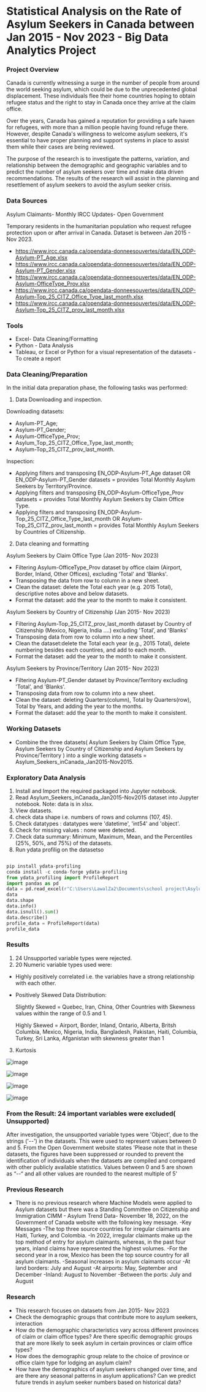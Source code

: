 # Statistical Analysis on the Rate of Asylum Seekers in Canada between Jan 2015 - Nov 2023 -  Big Data Analytics Project 

### Project Overview

Canada is currently witnessing a surge in the number of people from around the world seeking asylum, which could be due to the unprecedented global displacement. These individuals flee their home countries hoping to obtain refugee status and the right to stay in Canada once they arrive at the claim office. 

Over the years, Canada has gained a reputation for providing a safe haven for refugees, with more than a million people having found refuge there. However, despite Canada's willingness to welcome asylum seekers, it's essential to have proper planning and support systems in place to assist them while their cases are being reviewed.

The purpose of the research is to investigate the patterns, variation, and relationship between the demographic and geographic variables and to predict the number of asylum seekers over time and make data driven recommendations. The results of the research will assist in the planning and resettlement of asylum seekers to avoid the asylum seeker crisis.


### Data Sources
Asylum Claimants- Monthly IRCC Updates- Open Government

Temporary residents in the humanitarian population who request refugee protection upon or after arrival in Canada.
Dataset is between Jan 2015 - Nov 2023.

- 	https://www.ircc.canada.ca/opendata-donneesouvertes/data/EN_ODP-Asylum-PT_Age.xlsx
- 	https://www.ircc.canada.ca/opendata-donneesouvertes/data/EN_ODP-Asylum-PT_Gender.xlsx
- 	https://www.ircc.canada.ca/opendata-donneesouvertes/data/EN_ODP-Asylum-OfficeType_Prov.xlsx
- 	https://www.ircc.canada.ca/opendata-donneesouvertes/data/EN_ODP-Asylum-Top_25_CITZ_Office_Type_last_month.xlsx
- 	https://www.ircc.canada.ca/opendata-donneesouvertes/data/EN_ODP-Asylum-Top_25_CITZ_prov_last_month.xlsx

### Tools
- Excel- Data Cleaning/Formatting
- Python - Data Analysis
- Tableau, or Excel or Python for a visual representation of the datasets - To create a report

### Data Cleaning/Preparation

In the initial data preparation phase, the following tasks was performed:
1.  Data Downloading and inspection.
   
 Downloading datasets:
- Asylum-PT_Age;
- Asylum-PT_Gender;
- Asylum-OfficeType_Prov;
- Asylum_Top_25_CITZ_Office_Type_last_month; 
- Asylum-Top_25_CITZ_prov_last_month.

Inspection:
   
- Applying filters and transposing EN_ODP-Asylum-PT_Age dataset OR EN_ODP-Asylum-PT_Gender datasets = provides Total Monthly Asylum Seekers by Territory/Province.
- Applying filters and transposing EN_ODP-Asylum-OfficeType_Prov datasets = provides Total Monthly Asylum Seekers by Claim Office Type.
- Applying filters and transposing EN_ODP-Asylum-Top_25_CITZ_Office_Type_last_month OR Asylum-Top_25_CITZ_prov_last_month = provides Total Monthly Asylum Seekers by Countries of Citizenship.

2. Data cleaning and formatting
   
Asylum Seekers by Claim Office Type (Jan 2015- Nov 2023)
- 	Filtering Asylum-OfficeType_Prov dataset by office claim (Airport, Border, Inland, Other Offices), excluding 'Total' and 'Blanks'.
- 	Transposing the data from row to column in a new sheet.
-  Clean the dataset: delete the Total each year (e.g. 2015 Total), descriptive notes above and below datasets.
-  Format the dataset: add the year to the month to make it consistent.
  

Asylum Seekers by Country of Citizenship (Jan 2015- Nov 2023)
-	Filtering Asylum-Top_25_CITZ_prov_last_month dataset by Country of Citizenship (Mexico, Nigeria, India ….) excluding 'Total’, and 'Blanks'
-	Transposing data from row to column into a new sheet.
-	Clean the dataset:delete the Total each year (e.g., 2015 Total), delete numbering besides each countires, and add to each month.
-	Format the dataset: add the year to the month to make it consistent.
  
Asylum Seekers by Province/Territory (Jan 2015- Nov 2023)
-	Filtering Asylum-PT_Gender dataset by Province/Territory excluding 'Total’, and 'Blanks'.
-	Transposing data from row to column into a new sheet.
-	Clean the dataset: deleting Quarters(column), Total by Quarters(row), Total by Years, and adding the year to the months.
-	Format the dataset: add the year to the month to make it consistent.

### Working Datasets

- Combine the three datasets( Asylum Seekers by Claim Office Type, Asylum Seekers by Country of Citizenship and Asylum Seekers by Province/Territory ) into a single working datasets =  Asylum_Seekers_inCanada_Jan2015-Nov2015.


### Exploratory Data Analysis

1. Install and Import the required packaged into Jupyter notebook.
2. Read Asylum_Seekers_inCanada_Jan2015-Nov2015 dataset into Jupyter notebook. Note: data is in xlsx.
3. View datasets.
4. check data shape i.e. numbers of rows and columns (107, 45).
5. Check datatypes : datatypes were 'datetime', 'int54' and 'object'.
6. Check for missing values : none were detected.
7. Check data summary: Minimum, Maximum, Mean, and the Percentiles (25%, 50%, and 75%) of the datasets.
8. Run ydata profilig on the datasetso

``` Python

pip install ydata-profiling
conda install -c conda-forge ydata-profiling
from ydata_profiling import ProfileReport
import pandas as pd
data = pd.read_excel(r"C:\Users\LawalZa2\Documents\school project\Asylum_Seeker_in Canada_Jan2015-Nov2023.xlsx") # Asylum datasets by Claim Office types
data
data.shape
data.info()
data.isnull().sum()
data.describe()
profile_data = ProfileReport(data)
profile_data

```

### Results
1. 24 Unsupported variable types were rejected.
2. 20 Numeric variable types used were:
- Highly positively correlated i.e. the variables have a strong relationship with each other.
- Positively Skewed Data Distribution:
  
  Slightly Skewed = Quebec, Iran, China, Other Countries  with Skewness values within the range of  0.5 and 1.
  
  Highly Skewed = Airport, Border, Inland, Ontario, Alberta, Britsh Columbia, Mexico, Nigeria, India, Bangladesh, Pakistan, Haiti, Columbia, Turkey, Sri Lanka, Afganistan with skewness greater than 1

3. Kurtosis
  

![image](https://github.com/LawalZainab/Rate-of-Asylum-Seekers-in-Canada-Big-Data-Analytics-Project/assets/157916270/cff2c31c-131d-4166-b8b0-420586a6e3a8)

![image](https://github.com/LawalZainab/Rate-of-Asylum-Seekers-in-Canada-Big-Data-Analytics-Project/assets/157916270/a781c9ba-bc5f-41e8-8ae7-4665163c3633)

![image](https://github.com/LawalZainab/Rate-of-Asylum-Seekers-in-Canada-Big-Data-Analytics-Project/assets/157916270/09861377-47dc-4d66-8e82-e314d54f0bf2)

![image](https://github.com/LawalZainab/Rate-of-Asylum-Seekers-in-Canada-Big-Data-Analytics-Project/assets/157916270/e4341467-fea2-4da2-a078-57683cff8e8f)

### From the Result: 24 important variables were excluded( Unsupported)

After investigation, the unsupported variable types were 'Object',  due to the  strings ('--') in the datasets.  This were used to represent values between 0 and 5.
From the Open Government website states 'Please note that in these datasets, the figures have been suppressed or rounded to prevent the identification of individuals when the datasets are compiled and compared with other publicly available statistics. Values between 0 and 5 are shown as “--“ and all other values are rounded to the nearest multiple of 5'



### Previous Research
-	There is no previous research where Machine Models were applied to Asylum datasets but there was a Standing Committee on Citizenship and Immigration CIMM - Asylum Trend Data- November 18, 2022, on the Government of Canada website with the following key message.
-Key Messages
-The top three source countries for irregular claimants are Haiti, Turkey, and Colombia.
-In 2022, irregular claimants make up the top method of entry for asylum claimants, whereas, in the past four years, inland claims have represented the highest volumes.
-For the second year in a row, Mexico has been the top source country for all asylum claimants.
-Seasonal increases in asylum claimants occur
-At land borders: July and August
-At airports: May, September and December
-Inland: August to November
-Between the ports: July and August

### Research
- This research focuses on datasets from Jan 2015- Nov 2023
- Check the demographic groups that contribute more to asylum seekers, interaction 
- How do the demographic characteristics vary across different provinces of claim or claim office types? Are there specific demographic groups that are more likely to seek asylum in certain provinces or claim office types?
- How does the demographic group relate to the choice of province or office claim type for lodging an asylum claim? 
- How have the demographics of asylum seekers changed over time, and are there any seasonal patterns in asylum applications? Can we predict future trends in asylum seeker numbers based on historical data? 
